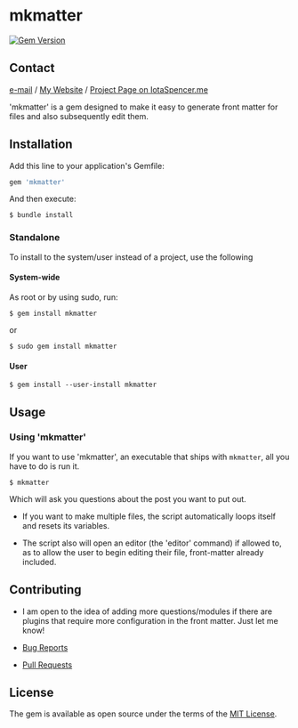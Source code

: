 # mkmatter

[![Gem Version](https://badge.fury.io/rb/mkmatter.svg)](https://badge.fury.io/rb/mkmatter)

## Contact

[e-mail](mailto:me@iotaspencer.me) /
[My Website](https://iotaspencer.me) /
[Project Page on IotaSpencer.me](https://iotaspencer.me/projects/mkmatter)

'mkmatter' is a gem designed to make it easy to generate front matter for files and also subsequently edit them.

## Installation

Add this line to your application's Gemfile:

```ruby
gem 'mkmatter'
```

And then execute:

    $ bundle install

### Standalone

To install to the system/user instead of a project, use the following

#### System-wide
As root or by using sudo, run:

```$ gem install mkmatter```

or

```$ sudo gem install mkmatter```

#### User

```$ gem install --user-install mkmatter```

## Usage

### Using 'mkmatter'

If you want to use 'mkmatter', an executable that ships with `mkmatter`, all you have to do is run it.

```
$ mkmatter
```

Which will ask you questions about the post you want to put out.

* If you want to make multiple files, the script automatically loops itself and resets its variables.

* The script also will open an editor (the 'editor' command) if allowed to, as to allow the user to begin editing their file, front-matter already included.

## Contributing

* I am open to the idea of adding more questions/modules if there are plugins that require more configuration in the front matter. Just let me know!

* [Bug Reports](https://github.com/IotaSpencer/mkmatter/issues)
* [Pull Requests](https://github.com/IotaSpencer/mkmatter/pulls)



<!--

**Tutorial**: [mkmatter Tutorial on IotaSpencer.me](https://iotaspencer.me/)



-->

## License

The gem is available as open source under the terms of the [MIT License](https://opensource.org/licenses/MIT).
